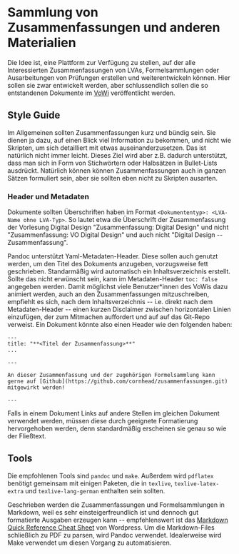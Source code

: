 # Sammlung von Zusammenfassungen und anderen Materialien

Die Idee ist, eine Plattform zur Verfügung zu stellen, auf der alle Interessierten Zusammenfassungen von LVAs, Formelsammlungen oder Ausarbeitungen von Prüfungen erstellen und weiterentwickeln können. Hier sollen sie zwar 
entwickelt werden, aber schlussendlich sollen die so entstandenen Dokumente im [VoWi](https://vowi.fsinf.at/wiki/TU_Wien/Informatik) veröffentlicht werden.

## Style Guide

Im Allgemeinen sollten Zusammenfassungen kurz und bündig sein. Sie dienen ja dazu, auf einen Blick viel Information zu bekommen, und nicht wie Skripten, um sich detailliert mit etwas auseinanderzusetzen. Das ist natürlich nicht immer leicht. Dieses Ziel wird aber z.B. dadurch unterstützt, dass man sich in Form von Stichwörtern oder Halbsätzen in Bullet-Lists ausdrückt. Natürlich können können Zusammenfassungen auch in ganzen Sätzen formuliert sein, aber sie sollten eben nicht zu Skripten ausarten.

### Header und Metadaten

Dokumente sollten Überschriften haben im Format `<Dokumententyp>: <LVA-Name ohne LVA-Typ>`. So lautet etwa die Überschrift der Zusammenfassung der Vorlesung Digital Design "Zusammenfassung: Digital Design" und nicht "Zusammenfassung: VO Digital Design" und auch nicht "Digital Design -- Zusammenfassung".

Pandoc unterstützt Yaml-Metadaten-Header. Diese sollen auch genutzt werden, um den Titel des Dokuments anzugeben, vorzugsweise fett geschrieben. Standarmäßig wird automatisch ein Inhaltsverzeichnis erstellt. Sollte das nicht erwünscht sein, kann im Metadaten-Header `toc: false` angegeben werden. Damit möglichst viele Benutzer*innen des VoWis dazu animiert werden, auch an den Zusammenfassungen mitzuschreiben, empfiehlt es sich, nach dem Inhaltsverzeichnis -- i.e. direkt nach dem Metadaten-Header -- einen kurzen Disclaimer zwischen horizontalen Linien einzufügen, der zum Mitmachen auffordert und auf auf das Git-Repo verweist. Ein Dokument könnte also einen Header wie den folgenden haben:

```
---
title: "**<Titel der Zusammenfassung>**"
...

---

An dieser Zusammenfassung und der zugehörigen Formelsammlung kann gerne auf [Github](https://github.com/cornhead/zusammenfassungen.git) mitgewirkt werden!

---
```

Falls in einem Dokument Links auf andere Stellen im gleichen Dokument verwendet werden, müssen diese durch geeignete Formatierung hervorgehoben werden, denn standardmäßig erscheinen sie genau so wie der Fließtext.

## Tools

Die empfohlenen Tools sind `pandoc` und `make`. Außerdem wird `pdflatex` benötigt gemeinsam mit einigen Paketen, die in `texlive`, `texlive-latex-extra` und `texlive-lang-german` enthalten sein sollten.

Geschrieben werden die Zusammenfassungen und Formelsammlungen in Markdown, weil es sehr einsteigerfreundlich ist und dennoch gut formatierte Ausgaben erzeugen kann -- empfehlenswert ist das [Markdown Quick Reference Cheat 
Sheet](https://wordpress.com/support/markdown-quick-reference/) von Wordpress. Um die Markdown-Files schließlich zu PDF zu parsen, wird Pandoc verwendet. Idealerweise wird Make verwendet um diesen Vorgang zu automatisieren.

